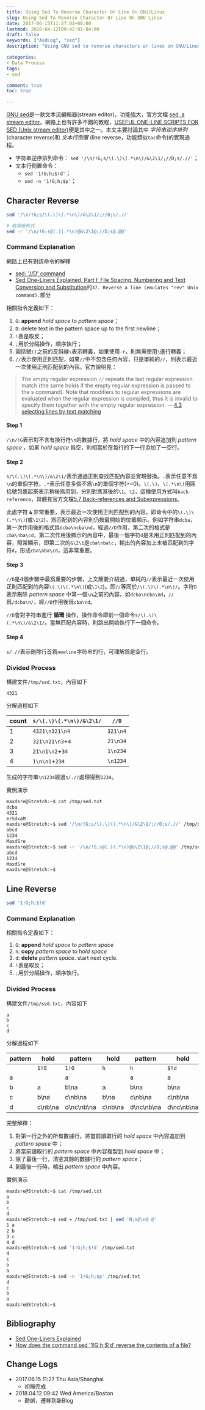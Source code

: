 ```yaml
---
title: Using Sed To Reverse Character Or Line On GNU/Linux
slug: Using Sed To Reverse Character Or Line On GNU Linux
date: 2017-06-15T11:27:01+08:00
lastmod: 2018-04-12T09:42:01-04:00
draft: false
keywords: ["AxdLog", "sed"]
description: "Using GNU sed to reverse characters or lines on GNU/Linux"

categories:
- Data Process
tags:
- sed

comment: true
toc: true

---
```


[GNU sed][gnused]是一款文本流編輯器(stream editor)，功能強大，官方文檔 [sed, a stream editor][sedmanual]。網路上也有許多不錯的教程，[USEFUL ONE-LINE SCRIPTS FOR SED (Unix stream editor)][sed1line]便是其中之一。本文主要討論其中 *字符串逆序排列* (character reverse)和 *文本行倒置* (line reverse，功能類似`tac`命令)的實現過程。

<!--more-->

* 字符串逆序排列命令： `sed '/\n/!G;s/\(.\)\(.*\n\)/&\2\1/;//D;s/.//'`；
* 文本行倒置命令：
    * `sed '1!G;h;$!d'`；
    * `sed -n '1!G;h;$p'`；


## Character Reverse
```bash
sed '/\n/!G;s/\(.\)\(.*\n\)/&\2\1/;//D;s/.//'

# 改寫後形式
sed -r '/\n/!G;s@(.)(.*\n)@&\2\1@;//D;s@.@@'
```

### Command Explanation
網路上已有對該命令的解釋

* [sed: '//D' command](https://stackoverflow.com/questions/9703152/sed-d-command#9703275 'StackOverfoow')
* [Sed One-Liners Explained, Part I: File Spacing, Numbering and Text Conversion and Substitution](http://www.catonmat.net/blog/sed-one-liners-explained-part-one/)的`37. Reverse a line (emulates "rev" Unix command).`部分

相關指令定義如下：

1. `G`:  **append** *hold space* to *pattern space*；
2. `D`:  delete text in the pattern space up to the first newline；
3. `!`表是取反；
4. `;`用於分隔操作，順序執行；
5. 圓括號`()`之前的反斜線`\`表示轉義，如果使用`-r`，則無需使用`\`進行轉義；
6. `//`表示使用正則匹配，如果`//`中不包含任何內容，只是單純的`//`，則表示最近一次使用正則匹配到的內容。官方說明見：

>The empty regular expression `//` repeats the last regular expression match (the same holds if the empty regular expression is passed to the s command). Note that modifiers to regular expressions are evaluated when the regular expression is compiled, thus it is invalid to specify them together with the empty regular expression. -- [4.3 selecting lines by text matching](https://www.gnu.org/software/sed/manual/sed.html#Regexp-Addresses)


#### Step 1
`/\n/!G`表示對不含有換行符`\n`的數據行，將 *hold space* 中的內容追加到 *pattern space* ，如果 *hold space* 爲空，則相當於在每行的下一行添加了一空行。

#### Step 2
`s/\(.\)\(.*\n\)/&\2\1/`表示通過正則查找匹配內容並實現替換。`.`表示任意不爲`\n`的單個字符，`.*`表示任意多個不爲`\n`的單個字符(>=0)。`\(.\)`、`\(.*\n\)`用圓括號包裹起來表示稍後爲用到，分別對應其後的`\1`、`\2`，這種使用方式叫`back-reference`，具體見官方文檔[5.7 Back-references and Subexpressions](https://www.gnu.org/software/sed/manual/sed.html#Back_002dreferences-and-Subexpressions)。

此處字符 **`&`** 非常重要，表示最近一次使用正則匹配到的內容，即命令中的`\(.\)\(.*\n\)`(或`\1\2`)，爲匹配到的內容則仍按最開始的位置顯示。例如字符串`dcba`，第一次作用後的格式爲`dcba\ncba\nd`，經過`//D`作用，第二次的格式是`cba\nba\cd`，第二次作用後顯示的內容中，最後一個字符`d`是未用正則匹配到的內容，照常顯示，即第二次的`&\2\1`是`cba\nba\c`，輸出的內容加上未被匹配到的字符`d`，形成`cba\nba\cd`，這非常重要。

#### Step 3
`//D`是4個步驟中最爲重要的步驟，上文簡要介紹過，單純的`//`表示最近一次使用正則匹配到的內容`\(.\)\(.*\n\)`(或`\1\2`)。即`//`等同於`/\(.\)\(.*\n\)/`。字符`D`表示刪除 *pattern space* 中第一個`\n`之前的內容，如`dcba\ncba\nd`，`//`爲`/dcba\n/`，經`//D`作用後爲`cba\nd`。

`//D`會對字符串進行 **循環** 操作，操作命令即前一個命令`s/\(.\)\(.*\n\)/&\2\1/`。當無匹配內容時，則跳出開始執行下一個命令。

#### Step 4
`s/.//`表示刪除行首爲`newline`字符串的行，可理解爲是空行。


### Divided Process
構建文件`/tmp/sed.txt`，內容如下

```
4321
```

分解過程如下

count|`s/\(.\)\(.*\n\)/&\2\1/`|`//D`
---|---|---
1|`4321\n321\n4`|`321\n4`
2|`321\n21\n3`+`4`|`21\n34`
3|`21\n1\n2`+`34`|`1\n234`
4|`1\n\n1`+`234`|`\n1234`

生成的字符串`\n1234`經過`s/.//`處理得到`1234`。

實例演示

```bash
maxdsre@Stretch:~$ cat /tmp/sed.txt
dcba
4321
erSdxaM
maxdsre@Stretch:~$ sed '/\n/!G;s/\(.\)\(.*\n\)/&\2\1/;//D;s/.//' /tmp/sed.txt
abcd
1234
MaxdSre
maxdsre@Stretch:~$ sed -r '/\n/!G;s@(.)(.*\n)@&\2\1@;//D;s@.@@' /tmp/sed.txt
abcd
1234
MaxdSre
maxdsre@Stretch:~$
```


## Line Reverse
```bash
sed '1!G;h;$!d'
```
### Command Explanation
相關指令定義如下：

1. `G`:  **append** *hold space* to *pattern space*
2. `h`:  **copy** *pattern space* to *hold space*
3. `d`:  **delete** *pattern space*.  start next cycle.
4. `!`表是取反；
5. `;`用於分隔操作，順序執行。

### Divided Process
構建文件`/tmp/sed.txt`，內容如下

```
a
b
c
d
```

分解過程如下

pattern|hold|pattern|hold|pattern|hold|pattern|hold
---|---|---|---|---|---|---|---
||`1!G`|`1!G`|`h`|`h`|`$!d`|`$!d`
a| |a| |a|a| |a
b|a|b\na|a|b\na|b\na| |b\na
c|b\na|c\nb\na|b\na|c\nb\na|c\nb\na| |c\nb\na
d|c\nb\na|d\nc\nb\na|c\nb\na|d\nc\nb\na|d\nc\nb\na|d\nc\nb\na|d\nc\nb\na


完整解釋：

1. 對第一行之外的所有數據行，將當前讀取行的 *hold space* 中內容追加到 *pattern space* 中；
2. 將當前讀取行的 *pattern space* 中內容複製到 *hold space* 中；
3. 除了最後一行，清空其餘的數據行的 *pattern space*；
4. 到最後一行時，輸出 *pattern space* 中內容。

實例演示

```bash
maxdsre@Stretch:~$ cat /tmp/sed.txt
a
b
c
d
maxdsre@Stretch:~$ sed = /tmp/sed.txt | sed 'N;s@\n@ @'
1 a
2 b
3 c
4 d
maxdsre@Stretch:~$ sed '1!G;h;$!d' /tmp/sed.txt
d
c
b
a
maxdsre@Stretch:~$ sed -n '1!G;h;$p' /tmp/sed.txt
d
c
b
a
maxdsre@Stretch:~$
```


## Bibliography
* [Sed One-Liners Explained](http://www.catonmat.net/series/sed-one-liners-explained)
* [How does the command sed '1!G;h;$!d' reverse the contents of a file?](https://unix.stackexchange.com/questions/233014/how-does-the-command-sed-1ghd-reverse-the-contents-of-a-file 'StackOverflow')


## Change Logs
* 2017.06.15 11:27 Thu Asia/Shanghai
    * 初稿完成
* 2018.04.12 09:42 Wed America/Boston
    * 勘誤，遷移到新Blog


[gnused]:https://www.gnu.org/software/sed/ "GNU sed"
[sedmanual]:https://www.gnu.org/software/sed/manual/sed.html
[sed1line]:http://pement.org/sed/sed1line.txt


<!-- End -->

